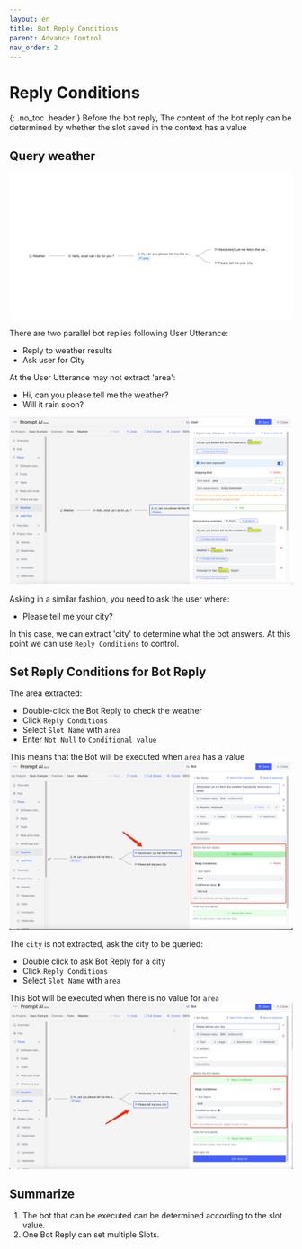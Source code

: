 ```yaml
---
layout: en
title: Bot Reply Conditions
parent: Advance Control
nav_order: 2
---
```


# Reply Conditions
{: .no_toc .header }
Before the bot reply, The content of the bot reply can be determined by whether the slot saved in the context has a value

## Query weather 
![01-reply-condition.png](/assets/images/tutorial/reply_condition/01-reply-condition.png)

There are two parallel bot replies following User Utterance:
- Reply to weather results
- Ask user for City

At the User Utterance may not extract 'area':
- Hi, can you please tell me the weather?
- Will it rain soon?

![02-reply-condition.png](/assets/images/tutorial/reply_condition/02-reply-condition.png)

Asking in a similar fashion, you need to ask the user where:
- Please tell me your city?

In this case, we can extract 'city' to determine what the bot answers. At this point we can use `Reply Conditions` to control.

## Set Reply Conditions for Bot Reply

The area extracted:
- Double-click the Bot Reply to check the weather
- Click `Reply Conditions`
- Select `Slot Name` with `area`
- Enter `Not Null` to `Conditional value`

This means that the Bot will be executed when `area` has a value
![03-reply-condition.png](/assets/images/tutorial/reply_condition/03-reply-condition.png)

The `city` is not extracted, ask the city to be queried:
- Double click to ask Bot Reply for a city
- Click `Reply Conditions`
- Select `Slot Name` with `area`

This Bot will be executed when there is no value for `area`
![04-reply-condition.png](/assets/images/tutorial/reply_condition/04-reply-condition.png)

## Summarize
1. The bot that can be executed can be determined according to the slot value.
2. One Bot Reply can set multiple Slots.